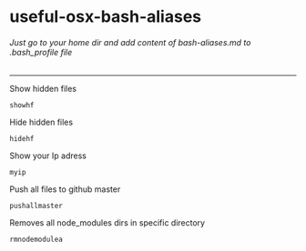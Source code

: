# useful-osx-bash-aliases

###### Just go to your home dir and add content of bash-aliases.md to .bash_profile file

---

Show hidden files

```
showhf
```

Hide hidden files

```
hidehf
```

Show your Ip adress

```
myip
```

Push all files to github master

```
pushallmaster
```

Removes all node_modules dirs in specific directory

```
rmnodemodulea
```
